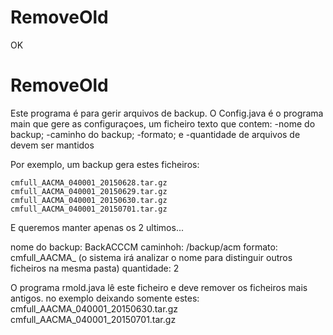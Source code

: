 # RemoveOld
OK
# RemoveOld
Este programa é para gerir arquivos de backup.
O Config.java é o programa main que gere as configuraçoes, um ficheiro texto que contem:
-nome do backup;
-caminho do backup;
-formato; e
-quantidade de arquivos de devem ser mantidos

Por exemplo, um backup gera estes ficheiros:

    cmfull_AACMA_040001_20150628.tar.gz
    cmfull_AACMA_040001_20150629.tar.gz
    cmfull_AACMA_040001_20150630.tar.gz
    cmfull_AACMA_040001_20150701.tar.gz

E queremos manter apenas os 2 ultimos...

nome do backup: BackACCCM
caminhoh: /backup/acm
formato: cmfull_AACMA_ (o sistema irá analizar o nome para distinguir outros ficheiros na mesma pasta)
quantidade: 2

O programa rmold.java lê este ficheiro e deve remover os ficheiros mais antigos.
no exemplo deixando somente estes:
    cmfull_AACMA_040001_20150630.tar.gz
    cmfull_AACMA_040001_20150701.tar.gz

